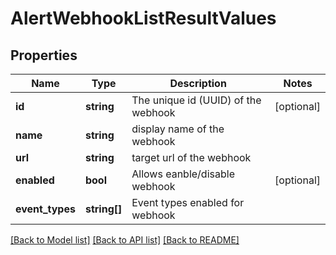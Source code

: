 # AlertWebhookListResultValues

## Properties
Name | Type | Description | Notes
------------ | ------------- | ------------- | -------------
**id** | **string** | The unique id (UUID) of the webhook | [optional] 
**name** | **string** | display name of the webhook | 
**url** | **string** | target url of the webhook | 
**enabled** | **bool** | Allows eanble/disable webhook | [optional] 
**event_types** | **string[]** | Event types enabled for webhook | 

[[Back to Model list]](../README.md#documentation-for-models) [[Back to API list]](../README.md#documentation-for-api-endpoints) [[Back to README]](../README.md)


